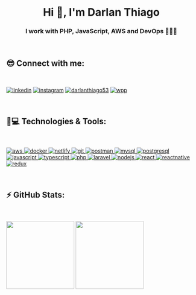 <h1 align="center">Hi 👋, I'm Darlan Thiago</h1>
<h3 align="center">
  I work with PHP, JavaScript, AWS and DevOps 👨🏽‍💻
</h3>

<br/>

<h2 align="left">😎 Connect with me: </h2>
<br/>
<p align="left">
  <a href="https://linkedin.com/in/darlan-thiago" target="_blank" rel="noopener"
    ><img
      align="center"
      src="https://img.shields.io/badge/LinkedIn-0077B5?style=for-the-badge&logo=linkedin&logoColor=white"
      alt="linkedin"
/></a>
<a href="https://instagram.com/darlanthiagocosta" target="_blank" rel="noopener"
    ><img
      align="center"
      src="https://img.shields.io/badge/Instagram-E4405F?style=for-the-badge&logo=instagram&logoColor=white"
      alt="instagram"
  /></a>
<a href="https://telegram.me/darlanthiago" target="_blank" rel="noopener"
    ><img
      align="center"
      src="https://img.shields.io/badge/Telegram-2CA5E0?style=for-the-badge&logo=telegram&logoColor=white"
      alt="darlanthiago53"
  /></a>
  <a href="https://wa.me/5561996798464" target="_blank"
    ><img
      align="center"
      src="https://img.shields.io/badge/WhatsApp-25D366?style=for-the-badge&logo=whatsapp&logoColor=white"
      alt="wpp"
  /></a>
</p>

<br/>

<h2 align="left">🚀💻 Technologies & Tools: </h2>
<br/>
<p>
  <a href="https://aws.amazon.com" target="_blank" rel="noopener">
    <img
      src="https://img.shields.io/badge/Amazon_AWS-232F3E?style=for-the-badge&logo=amazon-aws&logoColor=white"
      alt="aws"
    />
  </a>
   <a href="https://www.docker.com/" target="_blank" rel="noopener">
    <img
      src="https://img.shields.io/badge/Docker-2CA5E0?style=for-the-badge&logo=docker&logoColor=white"
      alt="docker"
    />
  </a>
  <a href="https://www.netlify.com/" target="_blank" rel="noopener">
    <img
      src="https://img.shields.io/badge/Netlify-00C7B7?style=for-the-badge&logo=netlify&logoColor=white"
      alt="netlify"
    />
  </a>

  <a href="https://git-scm.com/" target="_blank" rel="noopener">
    <img
      src="https://img.shields.io/badge/Git-F05032?style=for-the-badge&logo=git&logoColor=white"
      alt="git"
    />
  </a>
   <a href="https://postman.com" target="_blank" rel="noopener">
    <img
      src="https://img.shields.io/badge/Postman-FF6C37?style=for-the-badge&logo=Postman&logoColor=white"
      alt="postman"
    />
  </a>
    <a href="https://www.mysql.com/" target="_blank" rel="noopener">
    <img
      src="https://img.shields.io/badge/MySQL-00000F?style=for-the-badge&logo=mysql&logoColor=white"
      alt="mysql"
    />
  </a>
  <a href="https://www.postgresql.org" target="_blank" rel="noopener">
    <img
      src="https://img.shields.io/badge/PostgreSQL-316192?style=for-the-badge&logo=postgresql&logoColor=white"
      alt="postgresql"
    />
  </a>
  <a
    href="https://developer.mozilla.org/en-US/docs/Web/JavaScript"
    target="_blank" rel="noopener"
  >
    <img
      src="https://img.shields.io/badge/JavaScript-323330?style=for-the-badge&logo=javascript&logoColor=F7DF1E"
      alt="javascript"
    />
  </a>
  <a href="https://www.typescriptlang.org/" target="_blank" rel="noopener">
    <img
      src="https://img.shields.io/badge/TypeScript-007ACC?style=for-the-badge&logo=typescript&logoColor=white"
      alt="typescript"
    />
  </a>
  <a href="https://www.php.net" target="_blank" rel="noopener">
    <img
      src="https://img.shields.io/badge/PHP-777BB4?style=for-the-badge&logo=php&logoColor=white"
      alt="php"
    />
  </a>
  <a href="https://laravel.com/" target="_blank" rel="noopener">
    <img
      src="https://img.shields.io/badge/Laravel-FF2D20?style=for-the-badge&logo=laravel&logoColor=white"
      alt="laravel"
    />
  </a>

  <a href="https://nodejs.org" target="_blank" rel="noopener">
    <img
      src="https://img.shields.io/badge/Node.js-43853D?style=for-the-badge&logo=node.js&logoColor=white"
      alt="nodejs"
    />
  </a>
  <a href="https://reactjs.org/" target="_blank" rel="noopener">
    <img
      src="https://img.shields.io/badge/React-20232A?style=for-the-badge&logo=react&logoColor=61DAFB"
      alt="react"
    />
  </a>
  <a href="https://reactnative.dev/" target="_blank" rel="noopener">
    <img
      src="https://img.shields.io/badge/React_Native-20232A?style=for-the-badge&logo=react&logoColor=61DAFB"
      alt="reactnative"
    />
  </a>
  <a href="https://redux.js.org" target="_blank" rel="noopener">
    <img
      src="https://img.shields.io/badge/Redux-593D88?style=for-the-badge&logo=redux&logoColor=white"
      alt="redux"
    />
  </a>
  
</p>

<br>

<h2 align="left">⚡ GitHub Stats: </h2>
<br/>
<p align="left" >
  <img  src="https://github-readme-stats.vercel.app/api?username=darlanthiago&count_private=true&show_icons=true&theme=blueberry" height="180"/>
  <img  src="https://github-readme-stats.vercel.app/api/top-langs/?username=darlanthiago&langs_count=6&layout=compact&theme=blueberry" height="180"/>
</p>
